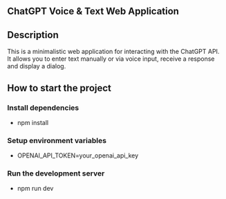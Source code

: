 ## ChatGPT Voice & Text Web Application

## Description

This is a minimalistic web application for interacting with the ChatGPT API.  
It allows you to enter text manually or via voice input, receive a response and display a dialog.

## How to start the project

### Install dependencies

- npm install

### Setup environment variables

- OPENAI_API_TOKEN=your_openai_api_key

### Run the development server

- npm run dev

